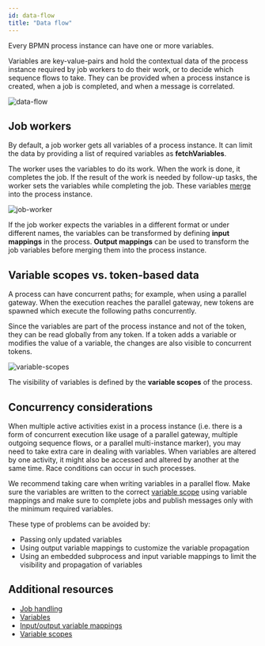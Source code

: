 ```yaml
---
id: data-flow
title: "Data flow"
---
```


Every BPMN process instance can have one or more variables.

Variables are key-value-pairs and hold the contextual data of the process instance required by job workers to do their work, or to decide which sequence flows to take. They can be provided when a process instance is created, when a job is completed, and when a message is correlated.

![data-flow](assets/data-flow.png)

## Job workers

By default, a job worker gets all variables of a process instance. It can limit the data by
providing a list of required variables as **fetchVariables**.

The worker uses the variables to do its work. When the work is done, it completes the job. If the
result of the work is needed by follow-up tasks, the worker sets the variables while completing
the job. These variables [merge](/product-manuals/concepts/variables.md#variable-propagation) into the
process instance.

![job-worker](assets/data-flow-job-worker.png)

If the job worker expects the variables in a different format or under different names, the variables can be transformed by defining **input mappings** in the process. **Output mappings** can be used to transform the job variables before merging them into the process instance.

## Variable scopes vs. token-based data

A process can have concurrent paths; for example, when using a parallel gateway. When the execution reaches the parallel gateway, new tokens are spawned which execute the following paths concurrently.

Since the variables are part of the process instance and not of the token, they can be read globally from any token. If a token adds a variable or modifies the value of a variable, the changes are also visible to concurrent tokens.

![variable-scopes](assets/variable-scopes.png)

The visibility of variables is defined by the **variable scopes** of the process.

## Concurrency considerations

When multiple active activities exist in a process instance (i.e. there is a form of concurrent
execution like usage of a parallel gateway, multiple outgoing sequence flows, or a parallel
multi-instance marker), you may need to take extra care in dealing with variables. When variables
are altered by one activity, it might also be accessed and altered by another at the same time. Race
conditions can occur in such processes.

We recommend taking care when writing variables in a parallel flow. Make sure the variables are
written to the correct [variable scope](/product-manuals/concepts/variables.md#variable-scopes) using variable
mappings and make sure to complete jobs and publish messages only with the minimum required
variables.

These type of problems can be avoided by:

- Passing only updated variables
- Using output variable mappings to customize the variable propagation
- Using an embedded subprocess and input variable mappings to limit the visibility and propagation of variables

## Additional resources

- [Job handling](/product-manuals/concepts/job-workers.md)
- [Variables](/product-manuals/concepts/variables.md)
- [Input/output variable mappings](/product-manuals/concepts/variables.md#inputoutput-variable-mappings)
- [Variable scopes](/product-manuals/concepts/variables.md#variable-scopes)
